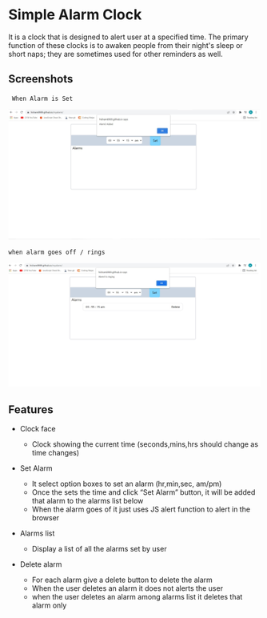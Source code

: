 
# Simple Alarm Clock

It is a clock that is designed to alert user at a specified time.
The primary function of these clocks is to awaken people from their night's sleep or short naps;
they are sometimes used for other reminders as well.


## Screenshots

     When Alarm is Set 
![App Screenshot](./sample1.jpg)


    when alarm goes off / rings
![App Screenshot](./sample2.jpg)



## Features

- Clock face
    - Clock showing the current time (seconds,mins,hrs should change as time changes)

- Set Alarm
    - It select option boxes to set an alarm (hr,min,sec, am/pm)
    - Once the sets the time and click “Set Alarm” button, it will be added that alarm to the alarms list below
    - When the alarm goes of it just uses JS alert function to alert in the browser

- Alarms list
    - Display a list of all the alarms set by user

- Delete alarm
    - For each alarm give a delete button to delete the alarm
    - When the user deletes an alarm it does not alerts the user
    - when the user deletes an alarm among alarms list it deletes that alarm only


